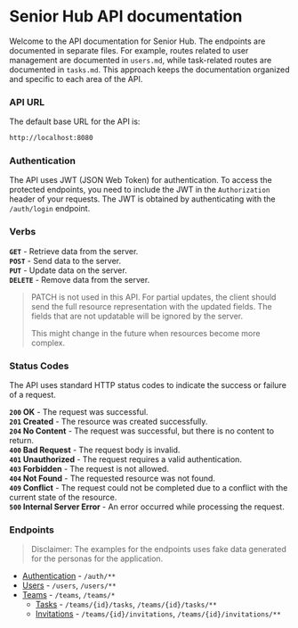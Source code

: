 # Senior Hub API documentation

Welcome to the API documentation for Senior Hub. The endpoints are documented in separate files. For example, routes
related to user management are documented in `users.md`, while task-related routes are documented in `tasks.md`. This
approach keeps the documentation organized and specific to each area of the API.

### API URL

The default base URL for the API is:
```txt 
http://localhost:8080
```

### Authentication

The API uses JWT (JSON Web Token) for authentication. To access the protected endpoints, you need to include the JWT in
the `Authorization` header of your requests. The JWT is obtained by authenticating with the `/auth/login` endpoint.

### Verbs

**`GET`** - Retrieve data from the server.  
**`POST`** - Send data to the server.  
**`PUT`** - Update data on the server.  
**`DELETE`** - Remove data from the server.

> PATCH is not used in this API.
> For partial updates, the client should send the full resource representation with the updated fields.
> The fields that are not updatable will be ignored by the server.
>
> This might change in the future when resources become more complex.

### Status Codes

The API uses standard HTTP status codes to indicate the success or failure of a request.

**`200` OK** - The request was successful.  
**`201` Created** - The resource was created successfully.  
**`204` No Content** - The request was successful, but there is no content to return.  
**`400` Bad Request** - The request body is invalid.  
**`401` Unauthorized** - The request requires a valid authentication.  
**`403` Forbidden** - The request is not allowed.  
**`404` Not Found** - The requested resource was not found.  
**`409` Conflict** - The request could not be completed due to a conflict with the current state of the resource.  
**`500` Internal Server Error** - An error occurred while processing the request.

### Endpoints

> Disclaimer: The examples for the endpoints uses fake data generated for the personas for the application.

* [Authentication](auth.md) - `/auth/**`
* [Users](users.md) - `/users`, `/users/**`
* [Teams](teams.md) - `/teams`, `/teams/*`
    * [Tasks](tasks.md) - `/teams/{id}/tasks`, `/teams/{id}/tasks/**`
    * [Invitations](invitations.md) - `/teams/{id}/invitations`, `/teams/{id}/invitations/**`
